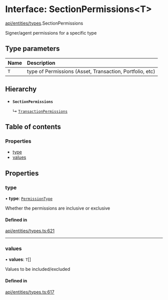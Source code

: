 # Interface: SectionPermissions\<T\>

[api/entities/types](../wiki/api.entities.types).SectionPermissions

Signer/agent permissions for a specific type

## Type parameters

| Name | Description |
| :------ | :------ |
| `T` | type of Permissions (Asset, Transaction, Portfolio, etc) |

## Hierarchy

- **`SectionPermissions`**

  ↳ [`TransactionPermissions`](../wiki/api.entities.types.TransactionPermissions)

## Table of contents

### Properties

- [type](../wiki/api.entities.types.SectionPermissions#type)
- [values](../wiki/api.entities.types.SectionPermissions#values)

## Properties

### type

• **type**: [`PermissionType`](../wiki/api.entities.types.PermissionType)

Whether the permissions are inclusive or exclusive

#### Defined in

[api/entities/types.ts:621](https://github.com/PolymeshAssociation/polymesh-sdk/blob/9a8715021/src/api/entities/types.ts#L621)

___

### values

• **values**: `T`[]

Values to be included/excluded

#### Defined in

[api/entities/types.ts:617](https://github.com/PolymeshAssociation/polymesh-sdk/blob/9a8715021/src/api/entities/types.ts#L617)
